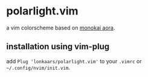 # polarlight.vim

a vim colorscheme based on [monokai aora](https://github.com/tuguldurio/monokai-aora).

## installation using vim-plug

add `Plug 'lonkaars/polarlight.vim'` to your `.vimrc` or `~/.config/nvim/init.vim`.

